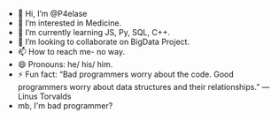 - 👋 Hi, I’m @P4elase
- 👀 I’m interested in Medicine.
- 🌱 I’m currently learning JS, Py, SQL, C++.
- 💞️ I’m looking to collaborate on BigData Project.
- 📫 How to reach me- no way.
- 😄 Pronouns: he/ his/ him.
- ⚡ Fun fact: “Bad programmers worry about the code. Good programmers worry about data structures and their relationships.” ― Linus Torvalds
- mb, I'm bad programmer?

<!---
P4elase/P4elase is a ✨ special ✨ repository because its `README.md` (this file) appears on your GitHub profile.
You can click the Preview link to take a look at your changes.
--->
